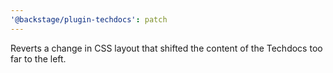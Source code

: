 ```yaml
---
'@backstage/plugin-techdocs': patch
---
```


Reverts a change in CSS layout that shifted the content of the Techdocs too far to the left.
